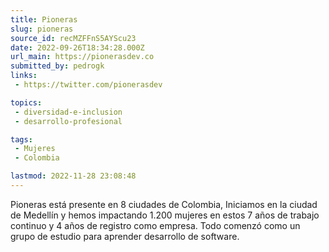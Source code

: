 ```yaml
---
title: Pioneras
slug: pioneras
source_id: recMZFFnS5AYScu23
date: 2022-09-26T18:34:28.000Z
url_main: https://pionerasdev.co
submitted_by: pedrogk
links: 
 - https://twitter.com/pionerasdev

topics: 
 - diversidad-e-inclusion
 - desarrollo-profesional

tags: 
 - Mujeres
 - Colombia

lastmod: 2022-11-28 23:08:48
---
```


Pioneras está presente en 8 ciudades de Colombia, Iniciamos en la ciudad de Medellín y hemos impactando 1.200 mujeres en estos 7 años de trabajo continuo y 4 años de registro como empresa. Todo comenzó como un grupo de estudio para aprender desarrollo de software.
